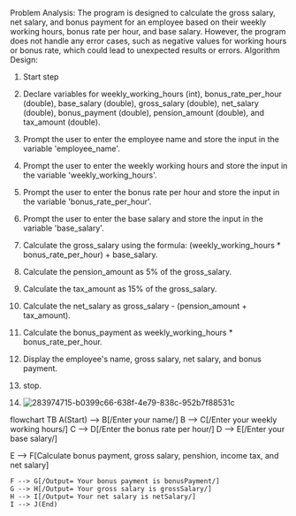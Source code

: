 Problem Analysis:
The program is designed to calculate the gross salary, net salary, and bonus payment for an employee based on their weekly working hours, bonus rate per hour, and base salary.
However, the program does not handle any error cases, such as negative values for working hours or bonus rate, which could lead to unexpected results or errors.
Algorithm Design:
1. Start step
2. Declare variables for weekly_working_hours (int), bonus_rate_per_hour (double), base_salary (double), gross_salary (double), net_salary (double), bonus_payment (double), pension_amount (double), and tax_amount (double).
3. Prompt the user to enter the employee name and store the input in the variable 'employee_name'.
4. Prompt the user to enter the weekly working hours and store the input in the variable 'weekly_working_hours'.
5. Prompt the user to enter the bonus rate per hour and store the input in the variable 'bonus_rate_per_hour'.
6. Prompt the user to enter the base salary and store the input in the variable 'base_salary'.
7. Calculate the gross_salary using the formula: (weekly_working_hours * bonus_rate_per_hour) + base_salary.
8. Calculate the pension_amount as 5% of the gross_salary.
9. Calculate the tax_amount as 15% of the gross_salary.
10. Calculate the net_salary as gross_salary - (pension_amount + tax_amount).
11. Calculate the bonus_payment as weekly_working_hours * bonus_rate_per_hour.
12. Display the employee's name, gross salary, net salary, and bonus payment.
13. stop.

14. ![283974715-b0399c66-638f-4e79-838c-952b7f88531c](https://github.com/SWEG-2015EC-Batch/Code-Warrior/assets/149199747/482ed37f-c5bc-4d1a-88bf-172557e70c1e)


flowchart TB
    A(Start) --> B[/Enter your name/]
    B --> C[/Enter your weekly working hours/]
    C --> D[/Enter the bonus rate per hour/]
    D --> E[/Enter your base salary/]  

E --> F[Calculate bonus payment, gross salary, penshion, income tax, and net salary]
    
    F --> G[/Output= Your bonus payment is bonusPayment/]
    G --> H[/Output= Your gross salary is grossSalary/]
    H --> I[/Output= Your net salary is netSalary/]
    I --> J(End)
